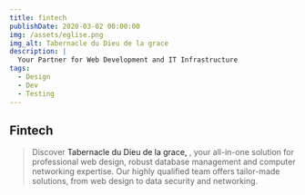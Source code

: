 ```yaml
---
title: fintech
publishDate: 2020-03-02 00:00:00
img: /assets/eglise.png
img_alt: Tabernacle du Dieu de la grace
description: |
  Your Partner for Web Development and IT Infrastructure
tags:
  - Design
  - Dev
  - Testing
---
```


## Fintech

>  Discover <a style="text-decoration:none" href="http://tabernacledudieudelagrace.org/etdg/" target="_blank">Tabernacle du Dieu de la grace, </a>, your all-in-one solution for professional web design, robust database management and computer networking expertise. Our highly qualified team offers tailor-made solutions, from web design to data security and networking. 